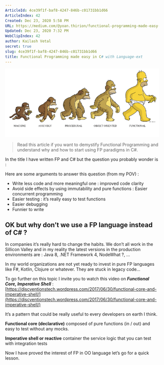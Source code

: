 ```yaml
---
ArticleId: 4ce39f1f-baf8-4247-846b-c01731bb1d66
ArticleIndex: 42
Created: Dec 23, 2020 5:58 PM
URL: https://medium.com/@yoan.thirion/functional-programming-made-easy-in-c-with-language-ext-c4e9d4a512ac
Updated: Dec 23, 2020 7:32 PM
WebClipIndex: 42
author: Kailash Vetal
secret: true
slug: 4ce39f1f-baf8-4247-846b-c01731bb1d66
title: Functional Programming made easy in C# with Language-ext
---
```

![0*P33ZZhUjLG5IPM6t.png](42%20c825ad0b554d49d4904b0b8c0060613c/0P33ZZhUjLG5IPM6t.png)

> Read this article if you want to demystify Functional Programming and understand why and how to start using FP paradigms in C#.

In the title I have written FP and C# but the question you probably wonder is :

Here are some arguments to answer this question (from my POV) :

- Write less code and more meaningful one : improved code clarity
- Avoid side effects by using immutability and pure functions : Easier concurrent programming
- Easier testing : it’s really easy to test functions
- Easier debugging
- Funnier to write

## OK but why don’t we use a FP language instead of C# ?

In companies it’s really hard to change the habits. We don’t all work in the Sillicon Valley and in my reality the latest versions in the production environments are : Java 8, .NET Framework 4, NodeWhat ?, …

In my world organizations are not yet ready to invest in pure FP languages like F#, Kotlin, Clojure or whatever. They are stuck in legacy code…

To go further on this topic I invite you to watch this video on ***Functional Core, Imperative Shell*** : [https://discventionstech.wordpress.com/2017/06/30/functional-core-and-imperative-shell/](https://discventionstech.wordpress.com/2017/06/30/functional-core-and-imperative-shell/)

It’s a pattern that could be really useful to every developers on earth I think.

**Functional core (declarative)** composed of pure functions (in / out) and easy to test without any mocks.

**Imperative shell or reactive** container the service logic that you can test with integration tests

Now I have proved the interest of FP in OO language let’s go for a quick lesson.
